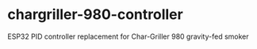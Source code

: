 # chargriller-980-controller
ESP32 PID controller replacement for Char-Griller 980 gravity-fed smoker 
